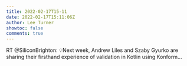 ```yaml
---
title: 2022-02-17T15-11
date: 2022-02-17T15:11:06Z
author: Lee Turner
showtoc: false
comments: true
---
```


RT @SiliconBrighton: 💡Next week, Andrew Liles and Szaby Gyurko are sharing their firsthand experience of validation in Kotlin using Konform…

